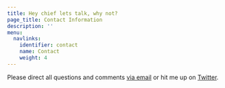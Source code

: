 ```yaml
---
title: Hey chief lets talk, why not?
page_title: Contact Information
description: ''
menu:
  navlinks:
    identifier: contact
    name: Contact
    weight: 4
---
```

Please direct all questions and comments <a href="mailto:greg@airbagindustries.com?subject=Hello Airbag">via email</a> or hit me up on <a href="http://www.twitter.com/brilliantcrank.com">Twitter</a>.
